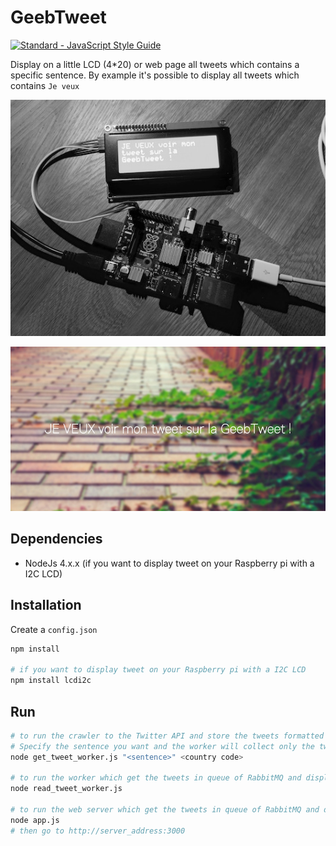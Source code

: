 # GeebTweet
[![Standard - JavaScript Style Guide](https://img.shields.io/badge/code%20style-standard-brightgreen.svg)](http://standardjs.com/)

Display on a little LCD (4*20) or web page all tweets which contains a specific sentence.
By example it's possible to display all tweets which contains `Je veux`

![GeebTweet](https://raw.githubusercontent.com/GeebToo/GeebTweet/master/screenshots/geebtweet.jpg)

![GeebTweetWebPage](https://raw.githubusercontent.com/GeebToo/GeebTweet/develop/screenshots/geebtweetweb.jpg)

## Dependencies

* NodeJs 4.x.x (if you want to display tweet on your Raspberry pi with a I2C LCD)


## Installation

Create a `config.json`

```bash
npm install

# if you want to display tweet on your Raspberry pi with a I2C LCD
npm install lcdi2c
```


## Run

```bash
# to run the crawler to the Twitter API and store the tweets formatted in RabbitMQ.
# Specify the sentence you want and the worker will collect only the tweets that contain that sentence
node get_tweet_worker.js "<sentence>" <country code>

# to run the worker which get the tweets in queue of RabbitMQ and displays (in LCD or console)
node read_tweet_worker.js

# to run the web server which get the tweets in queue of RabbitMQ and displays in web page with socket.io
node app.js
# then go to http://server_address:3000
```
